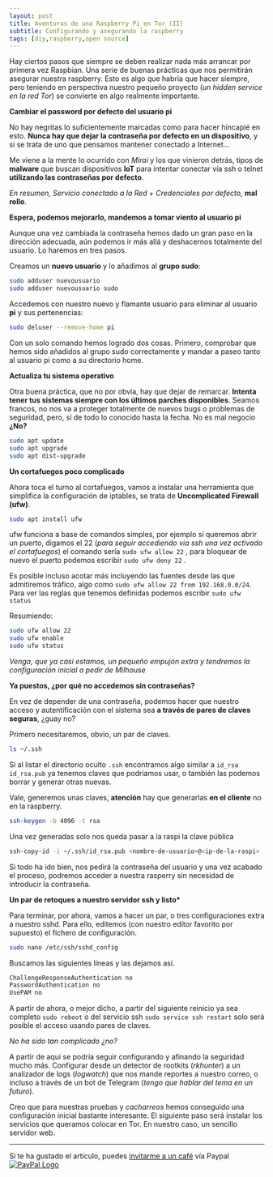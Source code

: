 ```yaml
---
layout: post
title: Aventuras de una Raspberry Pi en Tor (II)
subtitle: Configurando y asegurando la raspberry
tags: [diy,raspberry,open source]
---
```


Hay ciertos pasos que siempre se deben realizar nada más arrancar por primera vez Raspbian. Una serie de buenas prácticas que nos permitirán asegurar nuestra raspberry. Esto es algo que habría que hacer siempre, pero teniendo en perspectiva nuestro pequeño proyecto (*un hidden service en la red Tor*) se convierte en algo realmente importante.

**Cambiar el password por defecto del usuario pi**

No hay negritas lo suficientemente marcadas como para hacer hincapié en esto. **Nunca hay que dejar la contraseña por defecto en un dispositivo**, y si se trata de uno que pensamos mantener conectado a Internet…

Me viene a la mente lo ocurrido con *Mirai* y los que vinieron detrás, tipos de **malware** que buscan dispositivos **IoT** para intentar conectar vía ssh o telnet **utilizando las contraseñas por defecto**.

*En resumen, Servicio conectado a la Red + Credenciales por defecto,* **mal rollo**.

**Espera, podemos mejorarlo, mandemos a tomar viento al usuario pi**

Aunque una vez cambiada la contraseña hemos dado un gran paso en la dirección adecuada, aún podemos ir más allá y deshacernos totalmente del usuario. Lo haremos en tres pasos.

Creamos un **nuevo usuario** y lo añadimos al **grupo sudo**:

```bash
sudo adduser nuevousuario
sudo adduser nuevousuario sudo
```

Accedemos con nuestro nuevo y flamante usuario para eliminar al usuario **pi** y sus pertenencias:

```bash
sudo deluser --remove-home pi
```

Con un solo comando hemos logrado dos cosas. Primero, comprobar que hemos sido añadidos al grupo sudo correctamente y mandar a paseo tanto al usuario pi como a su directorio home.

**Actualiza tu sistema operativo**

Otra buena práctica, que no por obvia, hay que dejar de remarcar. **Intenta tener tus sistemas siempre con los últimos parches disponibles**. Seamos francos, no nos va a proteger totalmente de nuevos bugs o problemas de seguridad, pero, sí de todo lo conocido hasta la fecha. No es mal negocio **¿No?**

```bash
sudo apt update
sudo apt upgrade
sudo apt dist-upgrade
```

**Un cortafuegos poco complicado**

Ahora toca el turno al cortafuegos, vamos a instalar una herramienta que simplifica la configuración de iptables, se trata de **Uncomplicated Firewall (ufw)**.

```bash
sudo apt install ufw
```

ufw funciona a base de comandos simples, por ejemplo si queremos abrir un puerto, digamos el 22 (*para seguir accediendo via ssh una vez activado el cortafuegos*) el comando sería `sudo ufw allow 22` , para bloquear de nuevo el puerto podemos escribir `sudo ufw deny 22` .

Es posible incluso acotar más incluyendo las fuentes desde las que admitiremos tráfico, algo como `sudo ufw allow 22 from 192.168.0.0/24`. Para ver las reglas que tenemos definidas podemos escribir `sudo ufw status`

Resumiendo:

```bash
sudo ufw allow 22
sudo ufw enable
sudo ufw status
```

*Venga, que ya casi estamos, un pequeño empujón extra y tendremos la configuración inicial a pedir de Milhouse*

**Ya puestos, ¿por qué no accedemos sin contraseñas?**

En vez de depender de una contraseña, podemos hacer que nuestro acceso y autentificación con el sistema sea **a través de pares de claves seguras**, ¿guay no?

Primero necesitaremos, obvio, un par de claves.

```bash
ls ~/.ssh
```

Si al listar el directorio oculto `.ssh` encontramos algo similar a `id_rsa id_rsa.pub` ya tenemos claves que podríamos usar, o también las podemos borrar y generar otras nuevas.

Vale, generemos unas claves, **atención** hay que generarlas **en el cliente** no en la raspberry.

```bash
ssh-keygen -b 4096 -t rsa
```

Una vez generadas solo nos queda pasar a la raspi la clave pública

```bash
ssh-copy-id -i ~/.ssh/id_rsa.pub <nombre-de-usuario>@<ip-de-la-raspi>
```

Si todo ha ido bien, nos pedirá la contraseña del usuario y una vez acabado el proceso, podremos acceder a nuestra rasperry sin necesidad de introducir la contraseña.

**Un par de retoques a nuestro servidor ssh y listo\***

Para terminar, por ahora, vamos a hacer un par, o tres configuraciones extra a nuestro sshd. Para ello, editemos (con nuestro editor favorito por supuesto) el fichero de configuración.

```bash
sudo nano /etc/ssh/sshd_config
```

Buscamos las siguientes líneas y las dejamos así.

```bash
ChallengeResponseAuthentication no
PasswordAuthentication no
UsePAM no
```

A partir de ahora, o mejor dicho, a partir del siguiente reinicio ya sea completo `sudo reboot` o del servicio ssh `sudo service ssh restart` solo será posible el acceso usando pares de claves.

*No ha sido tan complicado ¿no?*

A partir de aquí se podría seguir configurando y afinando la seguridad mucho más. Configurar desde un detector de rootkits (*rkhunter*) a un analizador de logs (*logwatch*) que nos mande reportes a nuestro correo, o incluso a través de un bot de Telegram (*tengo que hablar del tema en un futuro*).

Creo que para nuestras pruebas y *cacharreos* hemos conseguido una configuración inicial bastante interesante. El siguiente paso será instalar los servicios que queramos colocar en Tor. En nuestro caso, un sencillo servidor web.

------

Si te ha gustado el artículo, puedes [invitarme a un café](https://www.paypal.me/TheRealomiK/1.2) vía Paypal [![PayPal Logo](https://i.imgur.com/Tpa3ejG.png)](https://www.paypal.me/TheRealomiK/1.2)

